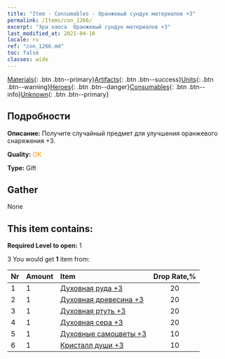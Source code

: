 ```yaml
---
title: "Item - Consumables - Оранжевый сундук материалов +3"
permalink: /Items/con_1266/
excerpt: "Эра хаоса  Оранжевый сундук материалов +3"
last_modified_at: 2021-04-16
locale: ru
ref: "con_1266.md"
toc: false
classes: wide
---
```

 [Materials](/ru/Items/){: .btn .btn--primary}[Artifacts](/ru/Items/Artifacts/){: .btn .btn--success}[Units](/ru/Items/Units/){: .btn .btn--warning}[Heroes](/ru/Items/Heroes/){: .btn .btn--danger}[Consumables](/ru/Items/Consumables/){: .btn .btn--info}[Unknown](/ru/Items/Unknown/){: .btn .btn--primary}

## Подробности
 **Описание:** Получите случайный предмет для улучшения оранжевого снаряжения +3.

 **Quality:** <span style="color: #FF8C00">OK</span>

 **Type:** Gift

## Gather

  None

## This item contains:

 **Required Level to open:** 1

 3 You would get **1** item  from:

  | Nr | Amount |     Item    | Drop Rate,% |
  |:---|:-------|:------------|:---------:|
  | 1 | 1 | [Духовная руда +3](/ru/Items/mat_82/) | 20 | 
  | 2 | 1 | [Духовная древесина +3](/ru/Items/mat_83/) | 20 | 
  | 3 | 1 | [Духовная ртуть +3](/ru/Items/mat_84/) | 20 | 
  | 4 | 1 | [Духовная сера +3](/ru/Items/mat_85/) | 20 | 
  | 5 | 1 | [Духовные самоцветы +3](/ru/Items/mat_86/) | 10 | 
  | 6 | 1 | [Кристалл души +3](/ru/Items/mat_87/) | 10 | 
